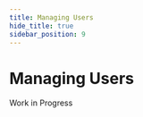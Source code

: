 ```yaml
---
title: Managing Users
hide_title: true
sidebar_position: 9
---
```

# Managing Users

Work in Progress

